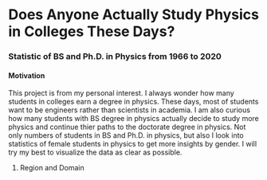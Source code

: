 # Does Anyone Actually Study Physics in Colleges These Days?

### Statistic of BS and Ph.D. in Physics from 1966 to 2020

#### Motivation
This project is from my personal interest. I always wonder how many students in colleges earn a degree in physics. 
These days, most of students want to be engineers rather than scientists in academia. 
I am also curious how many students with BS degree in physics actually decide to study more physics and continue thier paths to the doctorate degree in physics. 
Not only numbers of students in BS and Ph.D. in physics, but also I look into statistics of female students in physics to get more insights by gender.
I will try my best to visualize the data as clear as possible.

1. Region and Domain 
